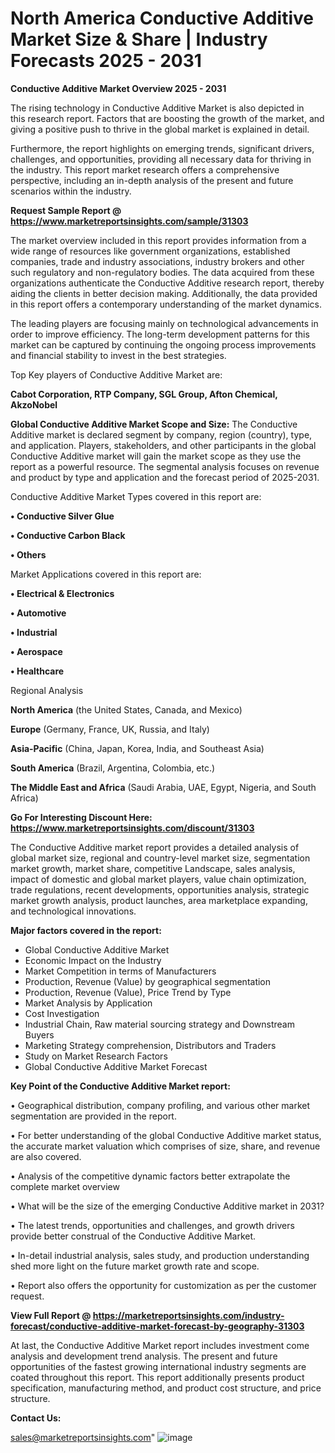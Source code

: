 # North America Conductive Additive Market Size & Share | Industry Forecasts 2025 - 2031

<Strong> Conductive Additive Market Overview 2025 - 2031</strong>

The rising technology in Conductive Additive Market is also depicted in this research report. Factors that are boosting the growth of the market, and giving a positive push to thrive in the global market is explained in detail.

Furthermore, the report highlights on emerging trends, significant drivers, challenges, and opportunities, providing all necessary data for thriving in the industry. This report market research offers a comprehensive perspective, including an in-depth analysis of the present and future scenarios within the industry.

<strong>Request Sample Report @ <a href=https://www.marketreportsinsights.com/sample/31303>https://www.marketreportsinsights.com/sample/31303</a></strong>

The market overview included in this report provides information from a wide range of resources like government organizations, established companies, trade and industry associations, industry brokers and other such regulatory and non-regulatory bodies. The data acquired from these organizations authenticate the Conductive Additive research report, thereby aiding the clients in better decision making. Additionally, the data provided in this report offers a contemporary understanding of the market dynamics.

The leading players are focusing mainly on technological advancements in order to improve efficiency. The long-term development patterns for this market can be captured by continuing the ongoing process improvements and financial stability to invest in the best strategies.

Top Key players of Conductive Additive Market are:

<strong>Cabot Corporation, RTP Company, SGL Group, Afton Chemical, AkzoNobel</strong>

<strong><b>Global Conductive Additive Market Scope and Size:</b></strong>
The Conductive Additive market is declared segment by company, region (country), type, and application. Players, stakeholders, and other participants in the global Conductive Additive market will gain the market scope as they use the report as a powerful resource. The segmental analysis focuses on revenue and product by type and application and the forecast period of 2025-2031.

Conductive Additive Market Types covered in this report are:

<strong>• Conductive Silver Glue

• Conductive Carbon Black

• Others</strong>

Market Applications covered in this report are:

<strong>• Electrical & Electronics

• Automotive

• Industrial

• Aerospace

• Healthcare</strong> 

Regional Analysis

<strong>North America</strong> (the United States, Canada, and Mexico)

<strong>Europe</strong> (Germany, France, UK, Russia, and Italy)

<strong>Asia-Pacific</strong> (China, Japan, Korea, India, and Southeast Asia)

<strong>South America</strong> (Brazil, Argentina, Colombia, etc.)

<strong>The Middle East and Africa</strong> (Saudi Arabia, UAE, Egypt, Nigeria, and South Africa)

<strong>Go For Interesting Discount Here: <a href=https://www.marketreportsinsights.com/discount/31303>https://www.marketreportsinsights.com/discount/31303</a></strong>

The Conductive Additive market report provides a detailed analysis of global market size, regional and country-level market size, segmentation market growth, market share, competitive Landscape, sales analysis, impact of domestic and global market players, value chain optimization, trade regulations, recent developments, opportunities analysis, strategic market growth analysis, product launches, area marketplace expanding, and technological innovations.

<strong><b>Major factors covered in the report:</b></strong>
<ul>
  <li>Global Conductive Additive Market </li>
  <li>Economic Impact on the Industry</li>
  <li>Market Competition in terms of Manufacturers</li>
  <li>Production, Revenue (Value) by geographical segmentation</li>
  <li>Production, Revenue (Value), Price Trend by Type</li>
  <li>Market Analysis by Application</li>
  <li>Cost Investigation</li>
  <li>Industrial Chain, Raw material sourcing strategy and Downstream Buyers</li>
  <li>Marketing Strategy comprehension, Distributors and Traders</li>
  <li>Study on Market Research Factors</li>
  <li>Global Conductive Additive Market Forecast</li>
</ul>

<strong><b>Key Point of the Conductive Additive Market report:</b></strong>

• Geographical distribution, company profiling, and various other market segmentation are provided in the report.

• For better understanding of the global Conductive Additive market status, the accurate market valuation which comprises of size, share, and revenue are also covered.

• Analysis of the competitive dynamic factors better extrapolate the complete market overview

• What will be the size of the emerging Conductive Additive market in 2031?

• The latest trends, opportunities and challenges, and growth drivers provide better construal of the Conductive Additive Market.

• In-detail industrial analysis, sales study, and production understanding shed more light on the future market growth rate and scope.

• Report also offers the opportunity for customization as per the customer request.

<strong><b>View Full Report @ <a href=https://marketreportsinsights.com/industry-forecast/conductive-additive-market-forecast-by-geography-31303>https://marketreportsinsights.com/industry-forecast/conductive-additive-market-forecast-by-geography-31303</a></b></strong>


At last, the Conductive Additive Market report includes investment come analysis and development trend analysis. The present and future opportunities of the fastest growing international industry segments are coated throughout this report. This report additionally presents product specification, manufacturing method, and product cost structure, and price structure.

<strong>Contact Us:</strong>

sales@marketreportsinsights.com"
![image](https://github.com/user-attachments/assets/cd14ccd3-24f4-41ad-aba4-3871a59933fd)
